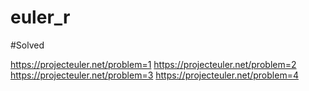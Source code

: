 # euler_r
 
 #Solved

https://projecteuler.net/problem=1
https://projecteuler.net/problem=2
https://projecteuler.net/problem=3
https://projecteuler.net/problem=4
